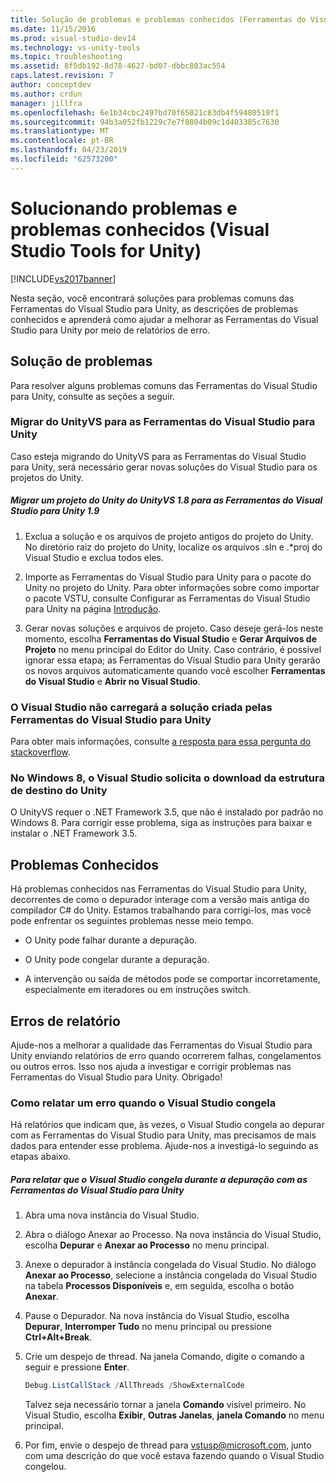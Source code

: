```yaml
---
title: Solução de problemas e problemas conhecidos (Ferramentas do Visual Studio para Unity) | Microsoft Docs
ms.date: 11/15/2016
ms.prod: visual-studio-dev14
ms.technology: vs-unity-tools
ms.topic: troubleshooting
ms.assetid: 8f5db192-8d78-4627-bd07-dbbc803ac554
caps.latest.revision: 7
author: conceptdev
ms.author: crdun
manager: jillfra
ms.openlocfilehash: 6e1b34cbc2497bd70f65021c83db4f59480519f1
ms.sourcegitcommit: 94b3a052fb1229c7e7f8804b09c1d403385c7630
ms.translationtype: MT
ms.contentlocale: pt-BR
ms.lasthandoff: 04/23/2019
ms.locfileid: "62573200"
---
```

# <a name="troubleshooting-and-known-issues-visual-studio-tools-for-unity"></a>Solucionando problemas e problemas conhecidos (Visual Studio Tools for Unity)
[!INCLUDE[vs2017banner](../includes/vs2017banner.md)]

Nesta seção, você encontrará soluções para problemas comuns das Ferramentas do Visual Studio para Unity, as descrições de problemas conhecidos e aprenderá como ajudar a melhorar as Ferramentas do Visual Studio para Unity por meio de relatórios de erro.  
  
## <a name="troubleshooting"></a>Solução de problemas  
 Para resolver alguns problemas comuns das Ferramentas do Visual Studio para Unity, consulte as seções a seguir.  
  
### <a name="migrating-from-unityvs-to-visual-studio-tools-for-unity"></a>Migrar do UnityVS para as Ferramentas do Visual Studio para Unity  
 Caso esteja migrando do UnityVS para as Ferramentas do Visual Studio para Unity, será necessário gerar novas soluções do Visual Studio para os projetos do Unity.  
  
##### <a name="to-migrate-your-unity-project-from-unityvs-18-to-visual-studio-tools-for-unity-19"></a>Migrar um projeto do Unity do UnityVS 1.8 para as Ferramentas do Visual Studio para Unity 1.9  
  
1. Exclua a solução e os arquivos de projeto antigos do projeto do Unity. No diretório raiz do projeto do Unity, localize os arquivos .sln e .*proj do Visual Studio e exclua todos eles.  
  
2. Importe as Ferramentas do Visual Studio para Unity para o pacote do Unity no projeto do Unity. Para obter informações sobre como importar o pacote VSTU, consulte Configurar as Ferramentas do Visual Studio para Unity na página [Introdução](../cross-platform/getting-started-with-visual-studio-tools-for-unity.md).  
  
3. Gerar novas soluções e arquivos de projeto. Caso deseje gerá-los neste momento, escolha **Ferramentas do Visual Studio** e **Gerar Arquivos de Projeto** no menu principal do Editor do Unity. Caso contrário, é possível ignorar essa etapa; as Ferramentas do Visual Studio para Unity gerarão os novos arquivos automaticamente quando você escolher **Ferramentas do Visual Studio** e **Abrir no Visual Studio**.  
  
### <a name="visual-studio-wont-load-the-solution-that-visual-studio-tools-for-unity-created"></a>O Visual Studio não carregará a solução criada pelas Ferramentas do Visual Studio para Unity  
 Para obter mais informações, consulte [a resposta para essa pergunta do stackoverflow](http://stackoverflow.com/a/24035907/36702).  
  
### <a name="on-windows-8-visual-studio-asks-to-download-the-unity-target-framework"></a>No Windows 8, o Visual Studio solicita o download da estrutura de destino do Unity  
 O UnityVS requer o .NET Framework 3.5, que não é instalado por padrão no Windows 8. Para corrigir esse problema, siga as instruções para baixar e instalar o .NET Framework 3.5.  
  
## <a name="known-issues"></a>Problemas Conhecidos  
 Há problemas conhecidos nas Ferramentas do Visual Studio para Unity, decorrentes de como o depurador interage com a versão mais antiga do compilador C# do Unity. Estamos trabalhando para corrigi-los, mas você pode enfrentar os seguintes problemas nesse meio tempo.  
  
- O Unity pode falhar durante a depuração.  
  
- O Unity pode congelar durante a depuração.  
  
- A intervenção ou saída de métodos pode se comportar incorretamente, especialmente em iteradores ou em instruções switch.  
  
## <a name="reporting-errors"></a>Erros de relatório  
 Ajude-nos a melhorar a qualidade das Ferramentas do Visual Studio para Unity enviando relatórios de erro quando ocorrerem falhas, congelamentos ou outros erros. Isso nos ajuda a investigar e corrigir problemas nas Ferramentas do Visual Studio para Unity. Obrigado!  
  
### <a name="how-to-report-an-error-when-visual-studio-freezes"></a>Como relatar um erro quando o Visual Studio congela  
 Há relatórios que indicam que, às vezes, o Visual Studio congela ao depurar com as Ferramentas do Visual Studio para Unity, mas precisamos de mais dados para entender esse problema. Ajude-nos a investigá-lo seguindo as etapas abaixo.  
  
##### <a name="to-report-that-visual-studio-freezes-while-debugging-with-visual-studio-tools-for-unity"></a>Para relatar que o Visual Studio congela durante a depuração com as Ferramentas do Visual Studio para Unity  
  
1. Abra uma nova instância do Visual Studio.  
  
2. Abra o diálogo Anexar ao Processo. Na nova instância do Visual Studio, escolha **Depurar** e **Anexar ao Processo** no menu principal.  
  
3. Anexe o depurador à instância congelada do Visual Studio. No diálogo **Anexar ao Processo**, selecione a instância congelada do Visual Studio na tabela **Processos Disponíveis** e, em seguida, escolha o botão **Anexar**.  
  
4. Pause o Depurador. Na nova instância do Visual Studio, escolha **Depurar**, **Interromper Tudo** no menu principal ou pressione **Ctrl+Alt+Break**.  
  
5. Crie um despejo de thread. Na janela Comando, digite o comando a seguir e pressione **Enter**.  
  
   ```powershell  
   Debug.ListCallStack /AllThreads /ShowExternalCode  
   ```  
  
    Talvez seja necessário tornar a janela **Comando** visível primeiro. No Visual Studio, escolha **Exibir**, **Outras Janelas**, **janela Comando** no menu principal.  
  
6. Por fim, envie o despejo de thread para [vstusp@microsoft.com](mailto:vstusp@microsoft.com), junto com uma descrição do que você estava fazendo quando o Visual Studio congelou.
